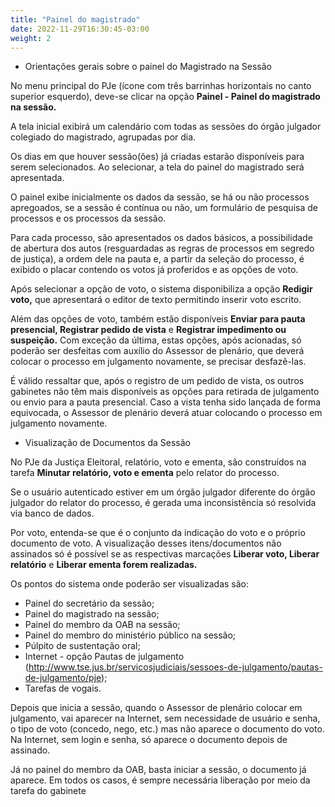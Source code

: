 ```yaml
---
title: "Painel do magistrado"
date: 2022-11-29T16:30:45-03:00
weight: 2
---
```


+ Orientações gerais sobre o painel do Magistrado na Sessão

No menu principal do PJe (ícone com três barrinhas horizontais no canto superior esquerdo), deve-se clicar na opção **Painel - Painel do magistrado na sessão.**

A tela inicial exibirá um calendário com todas as sessões do órgão julgador colegiado do magistrado, agrupadas por dia.

Os dias em que houver sessão(ões) já criadas estarão disponíveis para serem selecionados. Ao selecionar, a tela do painel do magistrado será apresentada. 

O painel exibe inicialmente os dados da sessão, se há ou não processos apregoados, se a sessão é contínua ou não, um formulário de pesquisa de processos e os processos da sessão.

Para cada processo, são apresentados os dados básicos, a possibilidade de abertura dos autos (resguardadas as regras de processos em segredo de justiça), a ordem dele na pauta e, a partir da seleção do processo, é exibido o placar contendo os votos já proferidos e as opções de voto.

Após selecionar a opção de voto, o sistema disponibiliza a opção **Redigir voto,** que apresentará o editor de texto permitindo inserir voto escrito.

Além das opções de voto, também estão disponíveis **Enviar para pauta presencial, Registrar pedido de vista** e **Registrar impedimento ou suspeição.** Com exceção da última, estas opções, após acionadas, só poderão ser desfeitas com auxílio do Assessor de plenário, que deverá colocar o processo em julgamento novamente, se precisar desfazê-las.

É válido ressaltar que, após o registro de um pedido de vista, os outros gabinetes não têm mais disponíveis as opções para retirada de julgamento ou envio para a pauta presencial. Caso a vista tenha sido lançada de forma equivocada, o Assessor de plenário deverá atuar colocando o processo em julgamento novamente.

+ Visualização de Documentos da Sessão

No PJe da Justiça Eleitoral, relatório, voto e ementa, são construídos na tarefa **Minutar relatório, voto e ementa** pelo relator do processo.

Se o usuário autenticado estiver em um órgão julgador diferente do órgão julgador do relator do processo, é gerada uma inconsistência só resolvida via banco de dados.

Por voto, entenda-se que é o conjunto da indicação do voto e o próprio documento de voto. A visualização desses itens/documentos não assinados só é possível se as respectivas marcações **Liberar voto, Liberar relatório** e **Liberar ementa forem realizadas.**

Os pontos do sistema onde poderão ser visualizadas são:

+ Painel do secretário da sessão; 
+ Painel do magistrado na sessão; 
+ Painel do membro da OAB na sessão; 
+ Painel do membro do ministério público na sessão; 
+ Púlpito de sustentação oral;
+ Internet - opção Pautas de julgamento (http://www.tse.jus.br/servicosjudiciais/sessoes-de-julgamento/pautas-de-julgamento/pje); 
+ Tarefas de vogais. 

Depois que inicia a sessão, quando o Assessor de plenário colocar em julgamento, vai aparecer na Internet, sem necessidade de usuário e senha, o tipo de voto (concedo, nego, etc.) mas não aparece o documento do voto. Na Internet, sem login e senha, só aparece o documento depois de assinado. 

Já no painel do membro da OAB, basta iniciar a sessão, o documento já aparece. Em todos os casos, é sempre necessária liberação por meio da tarefa do gabinete
